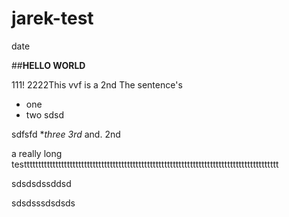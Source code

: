 # jarek-test

   date

##**HELLO WORLD**




111! 2222This vvf is a 2nd  The sentence's 



* one
* two sdsd






sdfsfd
**three 3rd* and.  2nd

a really long testtttttttttttttttttttttttttttttttttttttttttttttttttttttttttttttttttttttttttttttttttttttttt












































sdsdsdssddsd









































sdsdsssdsdsds
